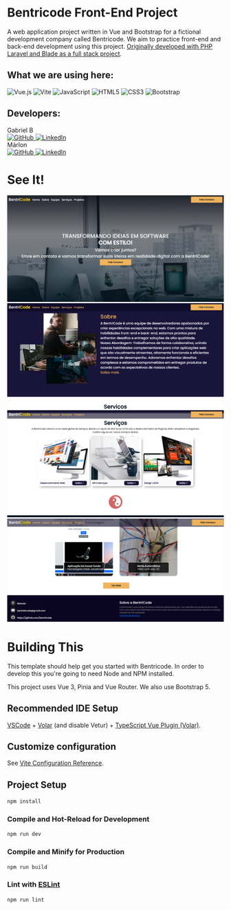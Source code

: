 # Bentricode Front-End Project
A web application project written in Vue and Bootstrap for a fictional development company called Bentricode. We aim to practice 
front-end and back-end development using this project.
<a href="https://github.com/GabrielHenB/bentricode">Originally developed with PHP Laravel and Blade as a full stack project</a>.

## What we are using here:

![Vue.js](https://img.shields.io/badge/vuejs-%2335495e.svg?style=for-the-badge&logo=vuedotjs&logoColor=%234FC08D)
![Vite](https://img.shields.io/badge/vite-%23646CFF.svg?style=for-the-badge&logo=vite&logoColor=white)
![JavaScript](https://img.shields.io/badge/javascript-%23323330.svg?style=for-the-badge&logo=javascript&logoColor=%23F7DF1E)
![HTML5](https://img.shields.io/badge/html5-%23E34F26.svg?style=for-the-badge&logo=html5&logoColor=white)
![CSS3](https://img.shields.io/badge/css3-%231572B6.svg?style=for-the-badge&logo=css3&logoColor=white)
![Bootstrap](https://img.shields.io/badge/bootstrap-%238511FA.svg?style=for-the-badge&logo=bootstrap&logoColor=white)


## Developers:
Gabriel B <br>
<a href="https://github.com/GabrielHenB">
![GitHub](https://img.shields.io/badge/github-%23121011.svg?style=for-the-badge&logo=github&logoColor=white)
</a>
<a href='https://br.linkedin.com/in/gabriel-braz-4a6b06224?trk=people-guest_people_search-card' >
![LinkedIn](https://img.shields.io/badge/linkedin-%230077B5.svg?style=for-the-badge&logo=linkedin&logoColor=white)
</a><br>
Márlon <br>
<a href="https://github.com/marlon-bento">
![GitHub](https://img.shields.io/badge/github-%23121011.svg?style=for-the-badge&logo=github&logoColor=white)
</a>
<a href='https://www.linkedin.com/in/marlon-bento-461ba755?trk=people-guest_people_search-card'>
![LinkedIn](https://img.shields.io/badge/linkedin-%230077B5.svg?style=for-the-badge&logo=linkedin&logoColor=white)
</a>


# See It!
<img src='/bannergithub/0.PNG' />
<img src='/bannergithub/1.PNG' />
<img src='/bannergithub/2.PNG' />
<img src='/bannergithub/4.PNG' />


# Building This

This template should help get you started with Bentricode. In order to develop this you're going to need Node and NPM installed.

This project uses Vue 3, Pinia and Vue Router. We also use Bootstrap 5.

## Recommended IDE Setup

[VSCode](https://code.visualstudio.com/) + [Volar](https://marketplace.visualstudio.com/items?itemName=Vue.volar) (and disable Vetur) + [TypeScript Vue Plugin (Volar)](https://marketplace.visualstudio.com/items?itemName=Vue.vscode-typescript-vue-plugin).

## Customize configuration

See [Vite Configuration Reference](https://vitejs.dev/config/).

## Project Setup

```sh
npm install
```

### Compile and Hot-Reload for Development

```sh
npm run dev
```

### Compile and Minify for Production

```sh
npm run build
```

### Lint with [ESLint](https://eslint.org/)

```sh
npm run lint
```
